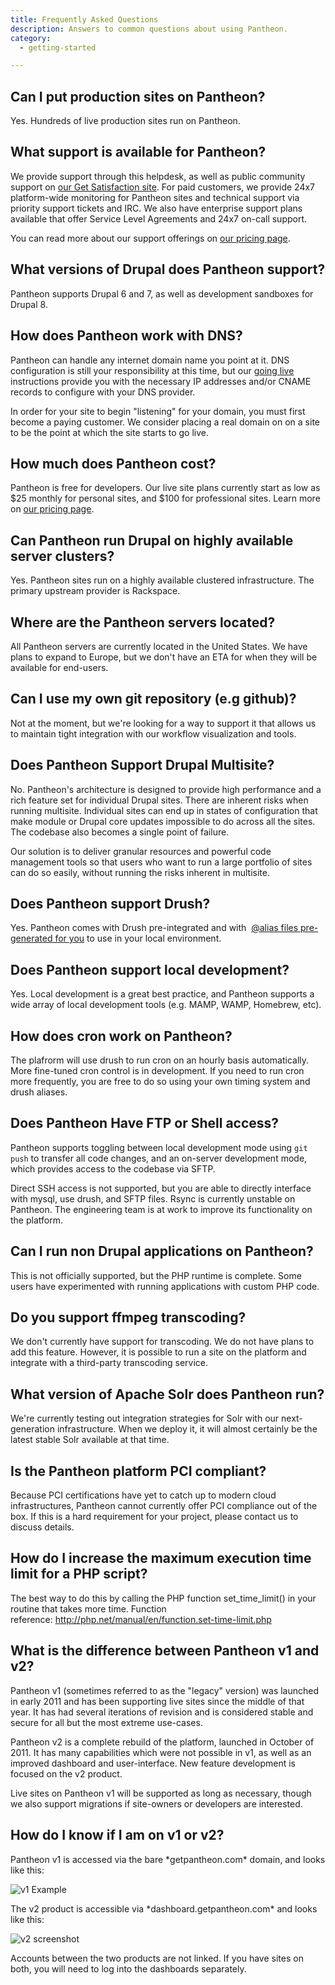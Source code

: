 ```yaml
---
title: Frequently Asked Questions
description: Answers to common questions about using Pantheon.
category:
  - getting-started

---
```


## Can I put production sites on Pantheon?

Yes. Hundreds of live production sites run on Pantheon.

## What support is available for Pantheon?

We provide support through this helpdesk, as well as public community support on [our Get Satisfaction site](http://help.getpantheon.com). For paid customers, we provide 24x7 platform-wide monitoring for Pantheon sites and technical support via priority support tickets and IRC. We also have enterprise support plans available that offer Service Level Agreements and 24x7 on-call support.

You can read more about our support offerings on [our pricing page](https://getpantheon.com/pricing).

## What versions of Drupal does Pantheon support?

Pantheon supports Drupal 6 and 7, as well as development sandboxes for Drupal 8.

## How does Pantheon work with DNS?

Pantheon can handle any internet domain name you point at it. DNS configuration is still your responsibility at this time, but our [going live](/articles/going-live) instructions provide you with the necessary IP addresses and/or CNAME records to configure with your DNS provider.

In order for your site to begin "listening" for your domain, you must first become a paying customer. We consider placing a real domain on on a site to be the point at which the site starts to go live.

## How much does Pantheon cost?

Pantheon is free for developers. Our live site plans currently start as low as $25 monthly for personal sites, and $100 for professional sites. Learn more on [our pricing page](https://getpantheon.com/pricing).

## Can Pantheon run Drupal on highly available server clusters?

Yes. Pantheon sites run on a highly available clustered infrastructure. The primary upstream provider is Rackspace.

## Where are the Pantheon servers located?

All Pantheon servers are currently located in the United States. We have plans to expand to Europe, but we don't have an ETA for when they will be available for end-users.

## Can I use my own git repository (e.g github)?

Not at the moment, but we're looking for a way to support it that allows us to maintain tight integration with our workflow visualization and tools.

## Does Pantheon Support Drupal Multisite?

No. Pantheon's architecture is designed to provide high performance and a rich feature set for individual Drupal sites. There are inherent risks when running multisite. Individual sites can end up in states of configuration that make module or Drupal core updates impossible to do across all the sites. The codebase also becomes a single point of failure.

Our solution is to deliver granular resources and powerful code management tools so that users who want to run a large portfolio of sites can do so easily, without running the risks inherent in multisite.

## Does Pantheon support Drush?

Yes. Pantheon comes with Drush pre-integrated and with  [@alias files pre-generated for you](https://getpantheon.com/news/drush-aliases-available) to use in your local environment.

## Does Pantheon support local development?

Yes. Local development is a great best practice, and Pantheon supports a wide array of local development tools (e.g. MAMP, WAMP, Homebrew, etc).

## How does cron work on Pantheon?

The plafrorm will use drush to run cron on an hourly basis automatically. More fine-tuned cron control is in development. If you need to run cron more frequently, you are free to do so using your own timing system and drush aliases.

## Does Pantheon Have FTP or Shell access?

Pantheon supports toggling between local development mode using `git push` to transfer all code changes, and an on-server development mode, which provides access to the codebase via SFTP.

Direct SSH access is not supported, but you are able to directly interface with mysql, use drush, and SFTP files. Rsync is currently unstable on Pantheon. The engineering team is at work to improve its functionality on the platform.

## Can I run non Drupal applications on Pantheon?

This is not officially supported, but the PHP runtime is complete. Some users have experimented with running applications with custom PHP code.

## Do you support ffmpeg transcoding?

We don't currently have support for transcoding. We do not have plans to add this feature. However, it is possible to run a site on the platform and integrate with a third-party transcoding service.

## What version of Apache Solr does Pantheon run?

We're currently testing out integration strategies for Solr with our next-generation infrastructure. When we deploy it, it will almost certainly be the latest stable Solr available at that time.

## Is the Pantheon platform PCI compliant?

Because PCI certifications have yet to catch up to modern cloud infrastructures, Pantheon cannot currently offer PCI compliance out of the box. If this is a hard requirement for your project, please contact us to discuss details.

## How do I increase the maximum execution time limit for a PHP script?

The best way to do this by calling the PHP function set\_time\_limit() in your routine that takes more time. Function reference: http://php.net/manual/en/function.set-time-limit.php

## What is the difference between Pantheon v1 and v2?

Pantheon v1 (sometimes referred to as the "legacy" version) was launched in early 2011 and has been supporting live sites since the middle of that year. It has had several iterations of revision and is considered stable and secure for all but the most extreme use-cases.

Pantheon v2 is a complete rebuild of the platform, launched in October of 2011. It has many capabilities which were not possible in v1, as well as an improved dashboard and user-interface. New feature development is focused on the v2 product.

Live sites on Pantheon v1 will be supported as long as necessary, though we also support migrations if site-owners or developers are interested.

## How do I know if I am on v1 or v2?

Pantheon v1 is accessed via the bare \*getpantheon.com\* domain, and looks like this:

![v1 Example](https://pantheon-systems.desk.com/customer/portal/attachments/27145)

The v2 product is accessible via \*dashboard.getpantheon.com\* and looks like this:

![v2 screenshot](https://pantheon-systems.desk.com/customer/portal/attachments/27147)

Accounts between the two products are not linked. If you have sites on both, you will need to log into the dashboards separately.
